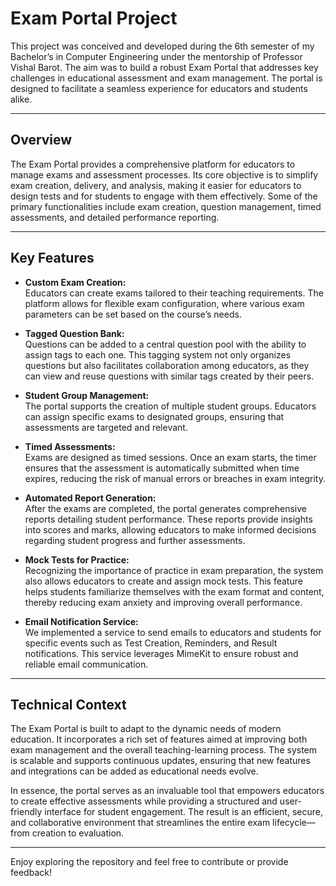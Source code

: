 # Exam Portal Project

This project was conceived and developed during the 6th semester of my Bachelor’s in Computer Engineering under the mentorship of Professor Vishal Barot. The aim was to build a robust Exam Portal that addresses key challenges in educational assessment and exam management. The portal is designed to facilitate a seamless experience for educators and students alike.

---

## Overview

The Exam Portal provides a comprehensive platform for educators to manage exams and assessment processes. Its core objective is to simplify exam creation, delivery, and analysis, making it easier for educators to design tests and for students to engage with them effectively. Some of the primary functionalities include exam creation, question management, timed assessments, and detailed performance reporting.

---

## Key Features

- **Custom Exam Creation:**  
  Educators can create exams tailored to their teaching requirements. The platform allows for flexible exam configuration, where various exam parameters can be set based on the course’s needs.

- **Tagged Question Bank:**  
  Questions can be added to a central question pool with the ability to assign tags to each one. This tagging system not only organizes questions but also facilitates collaboration among educators, as they can view and reuse questions with similar tags created by their peers.

- **Student Group Management:**  
  The portal supports the creation of multiple student groups. Educators can assign specific exams to designated groups, ensuring that assessments are targeted and relevant.

- **Timed Assessments:**  
  Exams are designed as timed sessions. Once an exam starts, the timer ensures that the assessment is automatically submitted when time expires, reducing the risk of manual errors or breaches in exam integrity.

- **Automated Report Generation:**  
  After the exams are completed, the portal generates comprehensive reports detailing student performance. These reports provide insights into scores and marks, allowing educators to make informed decisions regarding student progress and further assessments.

- **Mock Tests for Practice:**  
  Recognizing the importance of practice in exam preparation, the system also allows educators to create and assign mock tests. This feature helps students familiarize themselves with the exam format and content, thereby reducing exam anxiety and improving overall performance.

- **Email Notification Service:**  
  We implemented a service to send emails to educators and students for specific events such as Test Creation, Reminders, and Result notifications. This service leverages MimeKit to ensure robust and reliable email communication.

---

## Technical Context

The Exam Portal is built to adapt to the dynamic needs of modern education. It incorporates a rich set of features aimed at improving both exam management and the overall teaching-learning process. The system is scalable and supports continuous updates, ensuring that new features and integrations can be added as educational needs evolve.

In essence, the portal serves as an invaluable tool that empowers educators to create effective assessments while providing a structured and user-friendly interface for student engagement. The result is an efficient, secure, and collaborative environment that streamlines the entire exam lifecycle—from creation to evaluation.

---

Enjoy exploring the repository and feel free to contribute or provide feedback!
